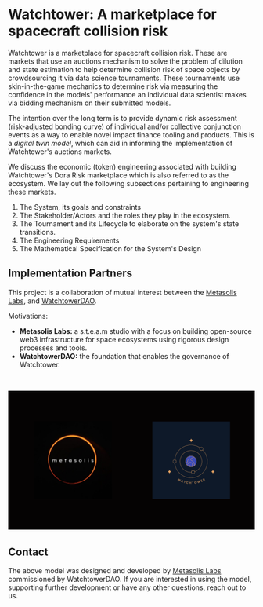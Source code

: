 # Watchtower: A marketplace for spacecraft collision risk

Watchtower is a marketplace for spacecraft collision risk. These are markets that use an auctions mechanism to solve the problem of dilution and state estimation to help determine collision risk of space objects by crowdsourcing it via data science tournaments. These tournaments use skin-in-the-game mechanics to determine risk via measuring the confidence in the models' performance an individual data scientist makes via bidding mechanism on their submitted models.

The intention over the long term is to provide dynamic risk assessment (risk-adjusted bonding curve) of individual and/or collective conjunction events as a way to enable novel impact finance tooling and products. This is a _digital twin model_, which can aid in informing the implementation of Watchtower's auctions markets. 

We discuss the economic (token) engineering associated with building Watchtower's Dora Risk marketplace which is also referred to as the ecosystem. We lay out the following subsections pertaining to engineering these markets. 

1. The System, its goals and constraints
2. The Stakeholder/Actors and the roles they play in the ecosystem.
3. The Tournament and its Lifecycle to elaborate on the system's state transitions.
4. The Engineering Requirements 
5. The Mathematical Specification for the System's Design



## Implementation Partners

This project is a collaboration of mutual interest between the [Metasolis Labs](https://metasolis.co/), and [WatchtowerDAO](https://watchtower.world/). 

Motivations:
* **Metasolis Labs:** a s.t.e.a.m studio with a focus on building open-source web3 infrastructure for space ecosystems using rigorous design processes and tools.
* **WatchtowerDAO:** the foundation that enables the governance of Watchtower.

<br>

![implementation-partners-logos](img/partners-banner.png)


## Contact

The above model was designed and developed by [Metasolis Labs](https://metasolis.co) commissioned by WatchtowerDAO. If you are interested in using the model, supporting further development or have any other questions, reach out to us.

